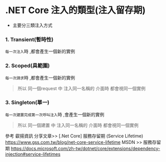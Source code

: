 # .NET Core 注入的類型(注入留存期) 
* 主要分三類注入方式 
### 1. Transient(暫時性) 
`每一次注入`時 ,都會產生一個新的實例
### 2. Scoped(具範圍)     
`每一次請求`時 ,都會產生一個新的實例
> 所以 同一個request 中 注入同一名稱的 介面時 都會視同一個實例
### 3. Singleton(單一) 
`每一次建置完成第一次呼叫注入`時 ,會產生一個新的實例
> 所以 同一個建置 中 注入同一名稱的 介面時 都會視同一個實例

 參考
叡揚資訊 分享文章>> [.Net Core] 服務存留期 (Service Lifetime)
https://www.gss.com.tw/blog/net-core-service-lifetime
MSDN >> 服務存留期
https://docs.microsoft.com/zh-tw/dotnet/core/extensions/dependency-injection#service-lifetimes
